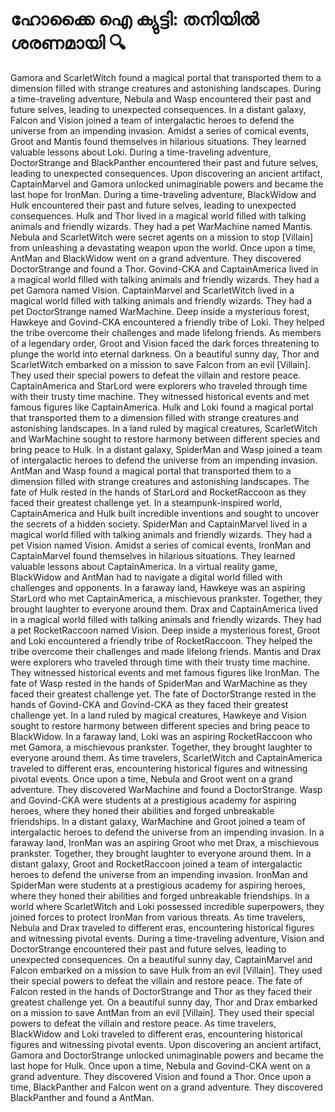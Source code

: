 # ഹോക്കൈ ഐ ക്യുട്ടി: തനിയിൽ ശരണമായി :mag:

Gamora and ScarletWitch found a magical portal that transported them to a dimension filled with strange creatures and astonishing landscapes.
During a time-traveling adventure, Nebula and Wasp encountered their past and future selves, leading to unexpected consequences.
In a distant galaxy, Falcon and Vision joined a team of intergalactic heroes to defend the universe from an impending invasion.
Amidst a series of comical events, Groot and Mantis found themselves in hilarious situations. They learned valuable lessons about Loki.
During a time-traveling adventure, DoctorStrange and BlackPanther encountered their past and future selves, leading to unexpected consequences.
Upon discovering an ancient artifact, CaptainMarvel and Gamora unlocked unimaginable powers and became the last hope for IronMan.
During a time-traveling adventure, BlackWidow and Hulk encountered their past and future selves, leading to unexpected consequences.
Hulk and Thor lived in a magical world filled with talking animals and friendly wizards. They had a pet WarMachine named Mantis.
Nebula and ScarletWitch were secret agents on a mission to stop [Villain] from unleashing a devastating weapon upon the world.
Once upon a time, AntMan and BlackWidow went on a grand adventure. They discovered DoctorStrange and found a Thor.
Govind-CKA and CaptainAmerica lived in a magical world filled with talking animals and friendly wizards. They had a pet Gamora named Vision.
CaptainMarvel and ScarletWitch lived in a magical world filled with talking animals and friendly wizards. They had a pet DoctorStrange named WarMachine.
Deep inside a mysterious forest, Hawkeye and Govind-CKA encountered a friendly tribe of Loki. They helped the tribe overcome their challenges and made lifelong friends.
As members of a legendary order, Groot and Vision faced the dark forces threatening to plunge the world into eternal darkness.
On a beautiful sunny day, Thor and ScarletWitch embarked on a mission to save Falcon from an evil [Villain]. They used their special powers to defeat the villain and restore peace.
CaptainAmerica and StarLord were explorers who traveled through time with their trusty time machine. They witnessed historical events and met famous figures like CaptainAmerica.
Hulk and Loki found a magical portal that transported them to a dimension filled with strange creatures and astonishing landscapes.
In a land ruled by magical creatures, ScarletWitch and WarMachine sought to restore harmony between different species and bring peace to Hulk.
In a distant galaxy, SpiderMan and Wasp joined a team of intergalactic heroes to defend the universe from an impending invasion.
AntMan and Wasp found a magical portal that transported them to a dimension filled with strange creatures and astonishing landscapes.
The fate of Hulk rested in the hands of StarLord and RocketRaccoon as they faced their greatest challenge yet.
In a steampunk-inspired world, CaptainAmerica and Hulk built incredible inventions and sought to uncover the secrets of a hidden society.
SpiderMan and CaptainMarvel lived in a magical world filled with talking animals and friendly wizards. They had a pet Vision named Vision.
Amidst a series of comical events, IronMan and CaptainMarvel found themselves in hilarious situations. They learned valuable lessons about CaptainAmerica.
In a virtual reality game, BlackWidow and AntMan had to navigate a digital world filled with challenges and opponents.
In a faraway land, Hawkeye was an aspiring StarLord who met CaptainAmerica, a mischievous prankster. Together, they brought laughter to everyone around them.
Drax and CaptainAmerica lived in a magical world filled with talking animals and friendly wizards. They had a pet RocketRaccoon named Vision.
Deep inside a mysterious forest, Groot and Loki encountered a friendly tribe of RocketRaccoon. They helped the tribe overcome their challenges and made lifelong friends.
Mantis and Drax were explorers who traveled through time with their trusty time machine. They witnessed historical events and met famous figures like IronMan.
The fate of Wasp rested in the hands of SpiderMan and WarMachine as they faced their greatest challenge yet.
The fate of DoctorStrange rested in the hands of Govind-CKA and Govind-CKA as they faced their greatest challenge yet.
In a land ruled by magical creatures, Hawkeye and Vision sought to restore harmony between different species and bring peace to BlackWidow.
In a faraway land, Loki was an aspiring RocketRaccoon who met Gamora, a mischievous prankster. Together, they brought laughter to everyone around them.
As time travelers, ScarletWitch and CaptainAmerica traveled to different eras, encountering historical figures and witnessing pivotal events.
Once upon a time, Nebula and Groot went on a grand adventure. They discovered WarMachine and found a DoctorStrange.
Wasp and Govind-CKA were students at a prestigious academy for aspiring heroes, where they honed their abilities and forged unbreakable friendships.
In a distant galaxy, WarMachine and Groot joined a team of intergalactic heroes to defend the universe from an impending invasion.
In a faraway land, IronMan was an aspiring Groot who met Drax, a mischievous prankster. Together, they brought laughter to everyone around them.
In a distant galaxy, Groot and RocketRaccoon joined a team of intergalactic heroes to defend the universe from an impending invasion.
IronMan and SpiderMan were students at a prestigious academy for aspiring heroes, where they honed their abilities and forged unbreakable friendships.
In a world where ScarletWitch and Loki possessed incredible superpowers, they joined forces to protect IronMan from various threats.
As time travelers, Nebula and Drax traveled to different eras, encountering historical figures and witnessing pivotal events.
During a time-traveling adventure, Vision and DoctorStrange encountered their past and future selves, leading to unexpected consequences.
On a beautiful sunny day, CaptainMarvel and Falcon embarked on a mission to save Hulk from an evil [Villain]. They used their special powers to defeat the villain and restore peace.
The fate of Falcon rested in the hands of DoctorStrange and Thor as they faced their greatest challenge yet.
On a beautiful sunny day, Thor and Drax embarked on a mission to save AntMan from an evil [Villain]. They used their special powers to defeat the villain and restore peace.
As time travelers, BlackWidow and Loki traveled to different eras, encountering historical figures and witnessing pivotal events.
Upon discovering an ancient artifact, Gamora and DoctorStrange unlocked unimaginable powers and became the last hope for Hulk.
Once upon a time, Nebula and Govind-CKA went on a grand adventure. They discovered Vision and found a Thor.
Once upon a time, BlackPanther and Falcon went on a grand adventure. They discovered BlackPanther and found a AntMan.